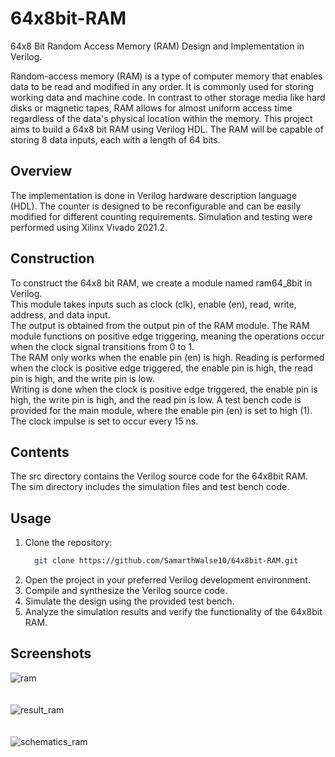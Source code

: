 # 64x8bit-RAM
64x8 Bit Random Access Memory (RAM) Design and Implementation in Verilog.  

Random-access memory (RAM) is a type of computer memory that enables data to be read and modified in any order. 
It is commonly used for storing working data and machine code. 
In contrast to other storage media like hard disks or magnetic tapes, RAM allows for almost uniform access time regardless of the data's physical location within the memory.
This project aims to build a 64x8 bit RAM using Verilog HDL. The RAM will be capable of storing 8 data inputs, each with a length of 64 bits.
## Overview
The implementation is done in Verilog hardware description language (HDL).
The counter is designed to be reconfigurable and can be easily modified for different counting requirements.
Simulation and testing were performed using Xilinx Vivado 2021.2.
## Construction
To construct the 64x8 bit RAM, we create a module named ram64_8bit in Verilog.  
This module takes inputs such as clock (clk), enable (en), read, write, address, and data input.  
The output is obtained from the output pin of the RAM module. 
The RAM module functions on positive edge triggering, meaning the operations occur when the clock signal transitions from 0 to 1.  
The RAM only works when the enable pin (en) is high. 
Reading is performed when the clock is positive edge triggered, the enable pin is high, the read pin is high, and the write pin is low.  
Writing is done when the clock is positive edge triggered, the enable pin is high, the write pin is high, and the read pin is low. 
A test bench code is provided for the main module, where the enable pin (en) is set to high (1). The clock impulse is set to occur every 15 ns.
## Contents
The src directory contains the Verilog source code for the 64x8bit RAM.
The sim directory includes the simulation files and test bench code.
## Usage
1. Clone the repository: 
    ```bash
      git clone https://github.com/SamarthWalse10/64x8bit-RAM.git
2. Open the project in your preferred Verilog development environment.
3. Compile and synthesize the Verilog source code.
4. Simulate the design using the provided test bench.
5. Analyze the simulation results and verify the functionality of the 64x8bit RAM.
## Screenshots
![ram](https://github.com/SamarthWalse10/64x8bit-RAM/assets/125689593/fd09a1ba-f2ce-457f-a4c6-5fb2e52d9c55)
<br/><br/><br/>
![result_ram](https://github.com/SamarthWalse10/64x8bit-RAM/assets/125689593/0eaabb83-0f79-4d5d-827d-789d8a9213f1)
<br/><br/><br/>
![schematics_ram](https://github.com/SamarthWalse10/64x8bit-RAM/assets/125689593/4d33d8ca-77e0-4782-a282-e431c6765232)
